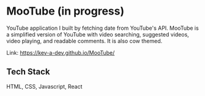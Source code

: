 
# MooTube (in progress)

YouTube application I built by fetching date from YouTube's API. MooTube is a simplified version of YouTube with video searching, suggested videos, video playing, and readable comments. It is also cow themed.


Link: https://kev-a-dev.github.io/MooTube/
## Tech Stack

HTML, CSS, Javascript, React
